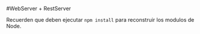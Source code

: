 #WebServer + RestServer

Recuerden que deben ejecutar ```npm install``` para reconstruir los modulos de Node.